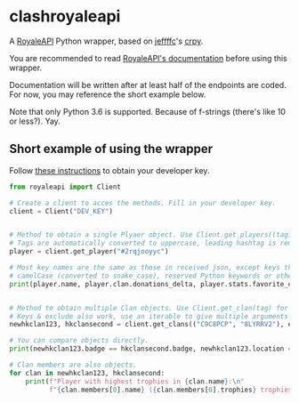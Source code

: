 # clashroyaleapi

A [RoyaleAPI](https://royaleapi.com/) Python wrapper,
based on [jeffffc](https://github.com/jeffffc)'s [crpy](https://test.pypi.org/project/crpy/).

You are recommended to read [RoyaleAPI's documentation](https://docs.royaleapi.com/#/)
before using this wrapper.

Documentation will be written after at least half of the endpoints are coded.
For now, you may reference the short example below.

Note that only Python 3.6 is supported. Because of f-strings (there's like 10 or less?). Yay.

## Short example of using the wrapper

Follow [these instructions](https://docs.royaleapi.com/#/authentication?id=generating-new-keys)
to obtain your developer key.

```python
from royaleapi import Client

# Create a client to acces the methods. Fill in your developer key.
client = Client("DEV_KEY")


# Method to obtain a single Plyaer object. Use Client.get_players((tag1, tag2)) for obtaining mutiple player objects.
# Tags are automatically converted to uppercase, leading hashtag is removed and "O"s are replaced with "0"s.
player = client.get_player("#2rqjooyyc")

# Most key names are the same as those in received json, except keys that are
# camelCase (converted to snake_case), reserved Python keywords or other confusing words.
print(player.name, player.clan.donations_delta, player.stats.favorite_card.card_type)


# Method to obtain multiple Clan objects. Use Client.get_clan(tag) for obtaining a single Clan object.
# Keys & exclude also work, use an iterable to give multiple arguments to them.
newhkclan123, hkclansecond = client.get_clans(("C9C8PCP", "8LYRRV2"), exclude="members")

# You can compare objects directly.
print(newhkclan123.badge == hkclansecond.badge, newhkclan123.location == hkclansecond.location)

# Clan members are also objects.
for clan in newhkclan123, hkclansecond:
    print(f"Player with highest trophies in {clan.name}:\n"
          f"{clan.members[0].name} ({clan.members[0].trophies} trophies)")
```
